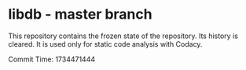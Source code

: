 # libdb - master branch

This repository contains the frozen state of the repository.
Its history is cleared. It is used only for static code
analysis with Codacy.

Commit Time: 1734471444
